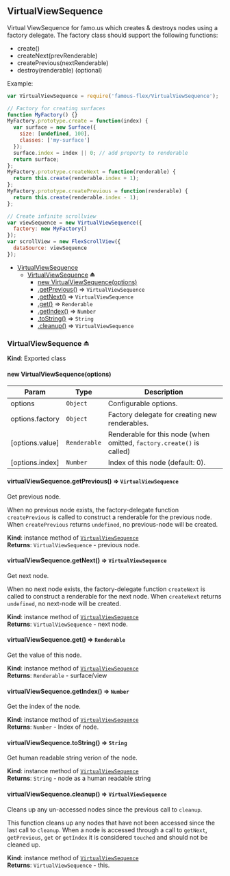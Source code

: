 <a name="module_VirtualViewSequence"></a>
## VirtualViewSequence
Virtual ViewSequence for famo.us which creates & destroys nodes using a
factory delegate. The factory class should support the following functions:
- create()
- createNext(prevRenderable)
- createPrevious(nextRenderable)
- destroy(renderable) (optional)

Example:

```javascript
var VirtualViewSequence = require('famous-flex/VirtualViewSequence');

// Factory for creating surfaces
function MyFactory() {}
MyFactory.prototype.create = function(index) {
  var surface = new Surface({
    size: [undefined, 100],
    classes: ['my-surface']
  });
  surface.index = index || 0; // add property to renderable
  return surface;
};
MyFactory.prototype.createNext = function(renderable) {
  return this.create(renderable.index + 1);
};
MyFactory.prototype.createPrevious = function(renderable) {
  return this.create(renderable.index - 1);
};

// Create infinite scrollview
var viewSequence = new VirtualViewSequence({
  factory: new MyFactory()
});
var scrollView = new FlexScrollView({
  dataSource: viewSequence
});
```


* [VirtualViewSequence](#module_VirtualViewSequence)
  * [VirtualViewSequence](#exp_module_VirtualViewSequence--VirtualViewSequence) ⏏
    * [new VirtualViewSequence(options)](#new_module_VirtualViewSequence--VirtualViewSequence_new)
    * [.getPrevious()](#module_VirtualViewSequence--VirtualViewSequence+getPrevious) ⇒ <code>VirtualViewSequence</code>
    * [.getNext()](#module_VirtualViewSequence--VirtualViewSequence+getNext) ⇒ <code>VirtualViewSequence</code>
    * [.get()](#module_VirtualViewSequence--VirtualViewSequence+get) ⇒ <code>Renderable</code>
    * [.getIndex()](#module_VirtualViewSequence--VirtualViewSequence+getIndex) ⇒ <code>Number</code>
    * [.toString()](#module_VirtualViewSequence--VirtualViewSequence+toString) ⇒ <code>String</code>
    * [.cleanup()](#module_VirtualViewSequence--VirtualViewSequence+cleanup) ⇒ <code>VirtualViewSequence</code>

<a name="exp_module_VirtualViewSequence--VirtualViewSequence"></a>
### VirtualViewSequence ⏏
**Kind**: Exported class  
<a name="new_module_VirtualViewSequence--VirtualViewSequence_new"></a>
#### new VirtualViewSequence(options)

| Param | Type | Description |
| --- | --- | --- |
| options | <code>Object</code> | Configurable options. |
| options.factory | <code>Object</code> | Factory delegate for creating new renderables. |
| [options.value] | <code>Renderable</code> | Renderable for this node (when omitted, `factory.create()` is called) |
| [options.index] | <code>Number</code> | Index of this node (default: 0). |

<a name="module_VirtualViewSequence--VirtualViewSequence+getPrevious"></a>
#### virtualViewSequence.getPrevious() ⇒ <code>VirtualViewSequence</code>
Get previous node.

When no previous node exists, the factory-delegate function `createPrevious`
is called to construct a renderable for the previous node. When `createPrevious`
returns `undefined`, no previous-node will be created.

**Kind**: instance method of <code>[VirtualViewSequence](#exp_module_VirtualViewSequence--VirtualViewSequence)</code>  
**Returns**: <code>VirtualViewSequence</code> - previous node.  
<a name="module_VirtualViewSequence--VirtualViewSequence+getNext"></a>
#### virtualViewSequence.getNext() ⇒ <code>VirtualViewSequence</code>
Get next node.

When no next node exists, the factory-delegate function `createNext`
is called to construct a renderable for the next node. When `createNext`
returns `undefined`, no next-node will be created.

**Kind**: instance method of <code>[VirtualViewSequence](#exp_module_VirtualViewSequence--VirtualViewSequence)</code>  
**Returns**: <code>VirtualViewSequence</code> - next node.  
<a name="module_VirtualViewSequence--VirtualViewSequence+get"></a>
#### virtualViewSequence.get() ⇒ <code>Renderable</code>
Get the value of this node.

**Kind**: instance method of <code>[VirtualViewSequence](#exp_module_VirtualViewSequence--VirtualViewSequence)</code>  
**Returns**: <code>Renderable</code> - surface/view  
<a name="module_VirtualViewSequence--VirtualViewSequence+getIndex"></a>
#### virtualViewSequence.getIndex() ⇒ <code>Number</code>
Get the index of the node.

**Kind**: instance method of <code>[VirtualViewSequence](#exp_module_VirtualViewSequence--VirtualViewSequence)</code>  
**Returns**: <code>Number</code> - Index of node.  
<a name="module_VirtualViewSequence--VirtualViewSequence+toString"></a>
#### virtualViewSequence.toString() ⇒ <code>String</code>
Get human readable string verion of the node.

**Kind**: instance method of <code>[VirtualViewSequence](#exp_module_VirtualViewSequence--VirtualViewSequence)</code>  
**Returns**: <code>String</code> - node as a human readable string  
<a name="module_VirtualViewSequence--VirtualViewSequence+cleanup"></a>
#### virtualViewSequence.cleanup() ⇒ <code>VirtualViewSequence</code>
Cleans up any un-accessed nodes since the previous call to `cleanup`.

This function cleans up any nodes that have not been accessed
since the last call to `cleanup`. When a node is accessed
through a call to `getNext`, `getPrevious`, `get` or `getIndex`
it is considered `touched` and should not be cleaned up.

**Kind**: instance method of <code>[VirtualViewSequence](#exp_module_VirtualViewSequence--VirtualViewSequence)</code>  
**Returns**: <code>VirtualViewSequence</code> - this.  
